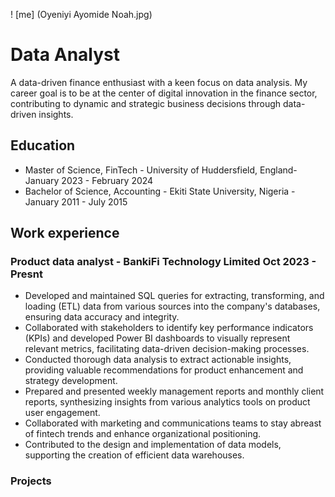 ! [me] (Oyeniyi Ayomide Noah.jpg)

# Data Analyst
A data-driven finance enthusiast with a keen focus on data analysis. My career goal is to be at the center of digital innovation in the finance sector, contributing to dynamic and strategic business decisions through data-driven insights.

## Education
- Master of Science, FinTech - University of Huddersfield, England- January 2023 - February 2024
- Bachelor of Science, Accounting - Ekiti State University, Nigeria - January 2011 - July 2015

## Work experience
### Product data analyst - BankiFi Technology Limited Oct 2023 - Presnt
- Developed and maintained SQL queries for extracting, transforming, and loading (ETL) data from various sources into the company's databases, ensuring data accuracy and integrity.
-	Collaborated with stakeholders to identify key performance indicators (KPIs) and developed Power BI dashboards to visually represent relevant metrics, facilitating data-driven decision-making processes.
-	Conducted thorough data analysis to extract actionable insights, providing valuable recommendations for product enhancement and strategy development.
-	Prepared and presented weekly management reports and monthly client reports, synthesizing insights from various analytics tools on product user engagement.
-	Collaborated with marketing and communications teams to stay abreast of fintech trends and enhance organizational positioning.
-	Contributed to the design and implementation of data models, supporting the creation of efficient data warehouses.



### Projects
